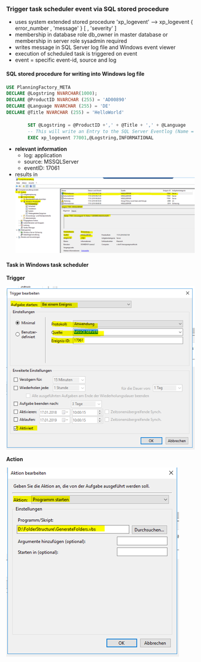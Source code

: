 ### Trigger task scheduler event via SQL stored procedure

- uses system extended stored procedure 'xp_logevent'  --> xp_logevent { error_number , 'message' } [ , 'severity' ] 
- membership in database role db_owner in master database or membership in server role sysadmin required
- writes message in SQL Server log file and Windows event viewer  
- execution of scheduled task is triggered on event
- event = specific event-id, source and log 

#### SQL stored procedure for writing into Windows log file
```SQL
USE PlanningFactory_META
DECLARE @Logstring NVARCHAR(1000);
DECLARE @ProductID NVARCHAR (255) = 'AD00890'
DECLARE @Language NVARCHAR (255) = 'DE'
DECLARE @Title NVARCHAR (255) = 'HelloWorld'

		SET @Logstring = @ProductID +',' + @Title + ',' + @Language 
		-- This will write an Entry to the SQL Server Eventlog (Name = Name of Instance), where a scheduled task is waiting for this event
		EXEC xp_logevent 77001,@Logstring,INFORMATIONAL
```
- **relevant information**
  - log: application
  - source: MSSQLServer
  - eventID: 17061
- results in 
![this](pictures/Trigger_task_scheduler_1.PNG)

#### Task in Windows task scheduler
**Trigger**  

![this](pictures/Trigger_task_scheduler_2.PNG)

**Action**  

![this](pictures/Trigger_task_scheduler_3.PNG)
